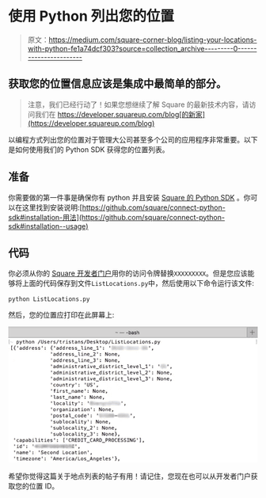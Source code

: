 # 使用 Python 列出您的位置

> 原文：<https://medium.com/square-corner-blog/listing-your-locations-with-python-fe1a74dcf303?source=collection_archive---------0----------------------->

## 获取您的位置信息应该是集成中最简单的部分。

> 注意，我们已经行动了！如果您想继续了解 Square 的最新技术内容，请访问我们在 https://developer.squareup.com/blog[的新家](https://developer.squareup.com/blog)

以编程方式列出您的位置对于管理大公司甚至多个公司的应用程序非常重要。以下是如何使用我们的 Python SDK 获得您的位置列表。

## 准备

你需要做的第一件事是确保你有 python 并且安装 [Square 的 Python SDK](https://github.com/square/connect-python-sdk) 。你可以在这里找到安装说明:[https://github.com/square/connect-python-sdk#installation-用法](https://github.com/square/connect-python-sdk#installation--usage)

## 代码

你必须从你的 [Square 开发者门户](https://connect.squareup.com/apps/)用你的访问令牌替换`XXXXXXXXX`。但是您应该能够将上面的代码保存到文件`ListLocations.py`中，然后使用以下命令运行该文件:

```
python ListLocations.py
```

然后，您的位置应打印在此屏幕上:

![](img/8cf6573593137859668494d3c15521d4.png)

希望你觉得这篇关于地点列表的帖子有用！请记住，您现在也可以从开发者门户获取您的位置 ID。